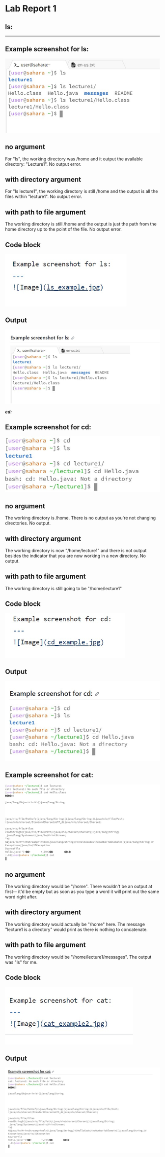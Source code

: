 # Lab Report 1

## ls:
---
Example screenshot for ls:
---
![Image](ls_example.jpg)

no argument
---
For "ls", the working directory was /home and it output the available directory: "Lecture1". No output error.

with directory argument
---
For "ls lecture1", the working directory is still /home and the output is all the files within "lecture1". No output error.

with path to file argument
---
The working directory is still /home and the output is just the path from the home directory up to the point of the file. No output error.

Code block
---
![Image](ls_codeblock.jpg)

Output
---
![Image](ls_output.jpg)

***cd:***

Example screenshot for cd:
---
![Image](cd_example.jpg)

no argument
---
The working directory is /home. There is no output as you're not changing directories. No output.

with directory argument
---
The working directory is now "/home/lecture1" and there is not output besides the indicator that you are now working in a new directory. No output.

with path to file argument
---
The working directory is still going to be "/home/lecture1"

Code block
---
![Image](cd_codeblock.jpg)

Output
---
![Image](cd_output.jpg)

Example screenshot for cat:
---
![Image](cat_example2.jpg)

no argument
---
The working directory would be "/home". There wouldn't be an output at first-- it'd be empty but as soon as you type a word it will print out the same word right after.

with directory argument
---
The working directory would actually be "/home" here. The message "lecture1 is a directory" would print as there is nothing to concatenate.

with path to file argument
---
The working directory would be "/home/lecture1/messages". The output was "ls" for me.

Code block
---
![Image](cat_codeblock.jpg)

Output
---
![Image](cat_output.jpg)
